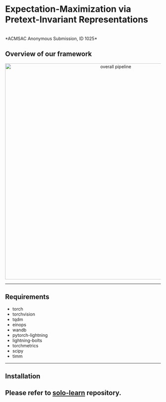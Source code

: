 # Expectation-Maximization via Pretext-Invariant Representations<br>
<br />
*ACMSAC Anonymous Submission, ID 1025*

## Overview of our framework
<p align="center">
    <img src="https://i.ibb.co/qpy86L6/main-arch.png" width="700" alt="overall pipeline">
<p>

---
## Requirements
* torch
* torchvision
* tqdm
* einops
* wandb
* pytorch-lightning
* lightning-bolts
* torchmetrics
* scipy
* timm
---

## Installation
Please refer to [solo-learn](https://github.com/vturrisi/solo-learn) repository.
---
